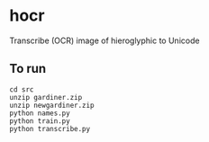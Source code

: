 # hocr

Transcribe (OCR) image of hieroglyphic to Unicode

## To run

```
cd src
unzip gardiner.zip
unzip newgardiner.zip
python names.py
python train.py
python transcribe.py
```
